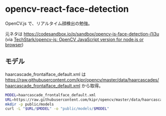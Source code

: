 # opencv-react-face-detection

OpenCV.js で、リアルタイム顔検出の勉強。

元ネタは
<https://codesandbox.io/p/sandbox/opencv-js-face-detection-i1i3u>
(via [TechStark/opencv-js: OpenCV JavaScript version for node.js or browser](https://github.com/TechStark/opencv-js))

## モデル

haarcascade_frontalface_default.xml は
<https://raw.githubusercontent.com/kipr/opencv/master/data/haarcascades/haarcascade_frontalface_default.xml>
から取得。

```sh
MODEL=haarcascade_frontalface_default.xml
URL=https://raw.githubusercontent.com/kipr/opencv/master/data/haarcascades
mkdir -p public/models
curl -L "$URL/$MODEL" -o "public/models/$MODEL"
```
